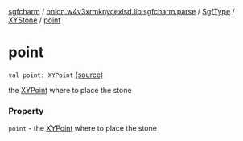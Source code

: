 [sgfcharm](../../../index.md) / [onion.w4v3xrmknycexlsd.lib.sgfcharm.parse](../../index.md) / [SgfType](../index.md) / [XYStone](index.md) / [point](./point.md)

# point

`val point: XYPoint` [(source)](https://github.com/w4v3/sgfcharm/tree/master/sgfcharm/src/main/java/onion/w4v3xrmknycexlsd/lib/sgfcharm/parse/SgfTree.kt#L338)

the [XYPoint](../-x-y-point/index.md) where to place the stone

### Property

`point` - the [XYPoint](../-x-y-point/index.md) where to place the stone